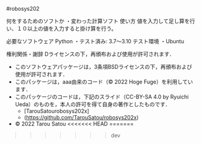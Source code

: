 #robosys202

何をするためのソフトか
・変わった計算ソフト
使い方
値を入力して足し算を行い、１０以上の値を入力すると掛け算を行う。

必要なソフトウェア
Python
・テスト済み: 3.7〜3.10
テスト環境
・Ubuntu

権利関係・謝辞
Dライセンスの下，再頒布および使用が許可されます． 
  * このソフトウェアパッケージは，3条項BSDライセンスの下，再頒布および使用が許可されます．
  * このパッケージは，aaa由来のコード（© 2022 Hoge Fuge）を利用しています．
  * このパッケージのコードは，下記のスライド（CC-BY-SA 4.0 by Ryuichi Ueda）のものを，本人の許可を得て自身の著作としたものです．
      * [TarouSatourobosys202x]
      * (https://github.com/TarouSatou/robosys202x)
  * © 2022 Tarou Satou
<<<<<<< HEAD
=======

>>>>>>> dev


